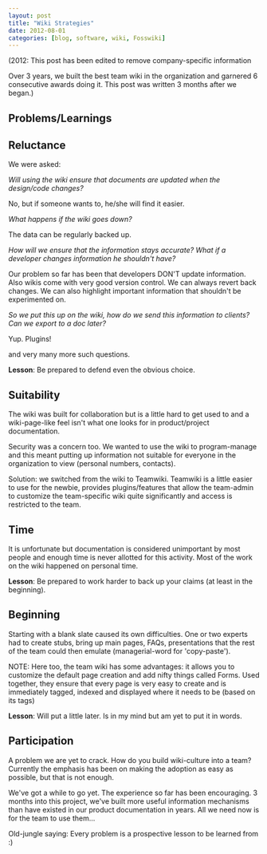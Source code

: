 ```yaml
---
layout: post
title: "Wiki Strategies"
date: 2012-08-01
categories: [blog, software, wiki, Fosswiki]
---
```

(2012: This post has been edited to remove company-specific information

Over 3 years, we built the best team wiki  in the organization and garnered 6 consecutive awards doing it. This post was written 3 months after we began.)

## Problems/Learnings

## Reluctance

We were asked: 

_Will using the wiki ensure that documents are updated when the design/code changes?_

No, but if someone wants to, he/she will find it easier.

_What happens if the wiki goes down?_

The data can be regularly backed up.

_How will we ensure that the information stays accurate? What if a developer changes information he shouldn't have?_

Our problem so far has been that developers DON'T update information. Also wikis come with very good version control. We can always revert back changes. We can also highlight important information that shouldn't be experimented on.

_So we put this up on the wiki, how do we send this information to clients? Can we export to a doc later?_

Yup. Plugins! 

and very many more such questions.

**Lesson**: Be prepared to defend even the obvious choice.

## Suitability
The wiki was built for collaboration but is a little hard to get used to and a wiki-page-like feel isn't what one looks for in product/project documentation.

Security was a concern too. We wanted to use the wiki to program-manage and this meant putting up information not suitable for everyone in the organization to view (personal numbers, contacts).

Solution: we switched from the wiki to Teamwiki. Teamwiki is a little easier to use for the newbie, provides plugins/features that allow the team-admin to customize the team-specific wiki quite significantly and access is restricted to the team.

## Time
It is unfortunate but documentation is considered unimportant by most people and enough time is never allotted for this activity. Most of the work on the wiki happened on personal time.

**Lesson**: Be prepared to work harder to back up your claims (at least in the beginning).

## Beginning
Starting with a blank slate caused its own difficulties. One or two experts had to create stubs, bring up main pages, FAQs, presentations that the rest of the team could then emulate (managerial-word for 'copy-paste').

NOTE: Here too, the team wiki has some advantages: it allows you to customize the default page creation and add nifty things called Forms. Used together, they ensure that every page is very easy to create and is immediately tagged, indexed and displayed where it needs to be (based on its tags)

**Lesson**: Will put a little later. Is in my mind but am yet to put it in words.

## Participation
A problem we are yet to crack. How do you build wiki-culture into a team? Currently the emphasis has been on making the adoption as easy as possible, but that is not enough.

We've got a while to go yet. The experience so far has been encouraging. 3 months into this project, we've built more useful information mechanisms than have existed in our product documentation in years. All we need now is for the team to use them...

Old-jungle saying: Every problem is a prospective lesson to be learned from :)
